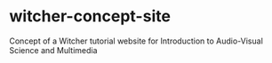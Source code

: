 # witcher-concept-site
Concept of a Witcher tutorial website for Introduction to Audio-Visual Science and Multimedia
